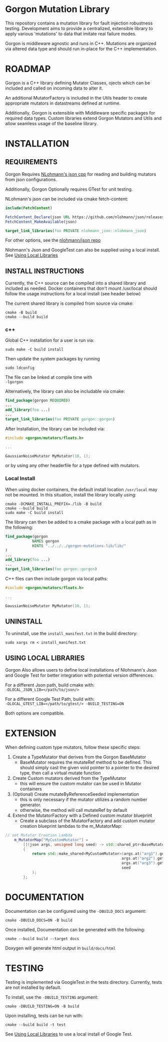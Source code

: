 Gorgon Mutation Library
=======================

This repository contains a mutation library for fault injection
robustness testing. Development aims to provide a centralized, extensible 
library to apply various 'mutations' to data that imitate real failure modes.

Gorgon is middleware agnostic and runs in C++. Mutations are 
organized via altered data type and should run in-place for 
the C++ implementation. 


ROADMAP
=======

Gorgon is a C++ library defining Mutator Classes, ojects which can be 
included and called on incoming data to alter it. 

An additional MutatorFactory is included in the Utils header to create 
appropriate mutators in datastreams defined at runtime.

Additionally, Gorgon is extensible with Middleware specific packages
for required data types. Custom libraries  extend Gorgon
Mutators and Utils and allow seamless usage of the baseline library.


INSTALLATION
===========

REQUIREMENTS
------------
Gorgon Requires [NLohmann's json cpp](https://github.com/nlohmann/json#cmake)
for reading and building mutators from json configurations. 

Additionally, Gorgon Optionally requires GTest for unit testing.


NLohmann's json can be included via cmake fetch-content:

```cmake
include(FetchContent)

FetchContent_Declare(json URL https://github.com/nlohmann/json/releases/download/v3.11.2/json.tar.xz)
FetchContent_MakeAvailable(json)

target_link_libraries(foo PRIVATE nlohmann_json::nlohmann_json)
```
For other options, see the 
[nlohmann/json repo](https://github.com/nlohmann/json#integration)

Nlohmann's Json and GoogleTest can also be supplied using a local install.
See [Using Local Libraries](#USING-LOCAL-LIBRARIES)


INSTALL INSTRUCTIONS
--------------------

Currently, the C++ source can be compiled into a shared library and included 
as needed. Docker containers that don't mount /usr/local should follow the
usage instructions for a  local install (see header below)

The current shared library is compiled from source via cmake:

`cmake -B build`  
`cmake --build build`  

### c++  

Global C++ installation for a user is run via:

`sudo make -C build install`

Then update the system packages by running 

`sudo ldconfig`

The file can be linked at compile time with  
`-lgorgon`  


Alternatively, the library can also be includable via cmake:
```cmake
find_package(gorgon REQUIRED)
...
add_library(foo ...)
...
target_link_libraries(foo PRIVATE gorgon::gorgon)
```

After Installation, the library can be included via:  
```cpp
#include <gorgon/mutators/floats.h>

...

GaussianNoiseMutator MyMutator(10, 1);
```   
or by using any other headerfile for a type defined with mutators.

### Local Install <a name="Local-Install"></a>

When using docker containers, the default install location `/usr/local`
may not be mounted. In this situation, install the library locally using:

`cmake -DCMAKE_INSTALL_PREFIX=./lib -B build`  
`cmake --build build`  
`sudo make -C build install`  
 
The library can then be added to a cmake package with a local path
as in the following:

```cmake
find_package(gorgon 
            NAMES gorgon 
            HINTS "../../../gorgon-mutations-lib/lib/"
)
...
add_library(foo ...)
...
target_link_libraries(foo gorgon::gorgon)

```

C++ files can then include gorgon via local paths:

```cpp
#include <gorgon/mutators/floats.h>

...

GaussianNoiseMutator MyMutator(10, 1);
```

UNINSTALL 
---------

To uninstall, use the `install_manifest.txt` in the build directory:

`sudo xargs rm < install_manifest.txt`  


USING LOCAL LIBRARIES <a name="USING-LOCAL-LIBRARIES"></a>
---------------------

Gorgon Also allows users to define local installations of Nlohmann's Json and
Google Test for better integration with potential version differences.

For a different Json path, build cmake with:  
`-DLOCAL_JSON_LIB=</path/to/json/>`  

For a different Google Test Path, build with:  
`-DLOCAL_GTEST_LIB=</path/to/gtest/> -BUILD_TESTING=ON`

Both options are compatible.

EXTENSION
=========

When defining custom type mutators, follow these specific steps:
1. Create a TypeMutator that derives from the Gorgon BaseMutator
    - BaseMutator requires the mutateRef method to be defined. This
    should simply cast the given void pointer to a pointer to the desired
    type, then call a virtual mutate function
2. Create Custom mutators derived from the TypeMutator
    - this will ensure the custom mutator can be used in Mutator containers
3. (Optional) Create mutateByReferenceSeeded implementation
    - this is only necessary if the mutator utilizes a random number generator.
    - otherwise, the method will call mutateRef by default
3. Extend the MutatorFactory with a Defined custom mutator blueprint
    - Create a subclass of the MutatorFactory and add custom
    mutator creation blueprint lambdas to the m_MutatorMap:
```cpp
// set Mutator Creation Lambda
    m_MutatorMap["MyCustomMutator"] = 
        [](json args, unsigned long seed) -> std::shared_ptr<BaseMutator>
        { 
            return std::make_shared<MyCustomMutator>(args.at("arg1").get<type>(),
                                                    args.at("arg2").get<type>(),
                                                    args.at("arg3").get<type>()  
                                                    seed  
            ); 
        };
```


DOCUMENTATION
=============

Documentation can be configured using the `-DBUILD_DOCS` argument:

`cmake -DBUILD_DOCS=ON -B build`

Once installed, Documentation can be generated with the following:

`cmake --build build --target docs`

Doxygen will generate html output in `build/docs/html`


TESTING
===========

Testing is implemented via GoogleTest in the tests directory.
Currently, tests are not installed by default. 

To install, use the `-DBUILD_TESTING` argument:

`cmake -DBUILD_TESTING=ON -B build`

Upon installing, tests can be run with:

`cmake --build build -t test`   

See [Using Local Libraries](#USING-LOCAL-LIBRARIES) to use a local install
of Google Test.
